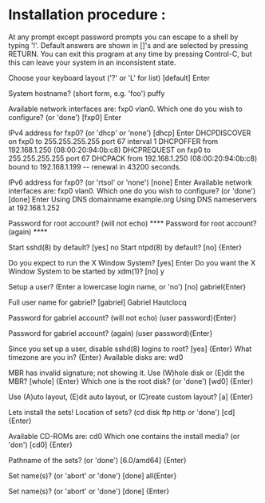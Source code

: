 # Installation procedure : 

At any prompt except password prompts you can escape to a shell by
typing '!'. Default answers are shown in []'s and are selected by
pressing RETURN.  You can exit this program at any time by pressing
Control-C, but this can leave your system in an inconsistent state.

Choose your keyboard layout ('?' or 'L' for list) [default] Enter

System hostname? (short form, e.g. 'foo') puffy

Available network interfaces are: fxp0 vlan0.
Which one do you wish to configure? (or 'done') [fxp0] Enter

IPv4 address for fxp0? (or 'dhcp' or 'none') [dhcp] Enter
DHCPDISCOVER on fxp0 to 255.255.255.255 port 67 interval 1
DHCPOFFER from 192.168.1.250 (08:00:20:94:0b:c8)
DHCPREQUEST on fxp0 to 255.255.255.255 port 67
DHCPACK from 192.168.1.250 (08:00:20:94:0b:c8)
bound to 192.168.1.199 -- renewal in 43200 seconds.

  IPv6 address for fxp0? (or 'rtsol' or 'none') [none] Enter
  Available network interfaces are: fxp0 vlan0.
  Which one do you wish to configure? (or 'done') [done] Enter
  Using DNS domainname example.org
  Using DNS nameservers at 192.168.1.252

  Password for root account? (will not echo) ****
  Password for root account? (again) ****

 Start sshd(8) by default? [yes] no
Start ntpd(8) by default? [no]
{Enter}

  Do you expect to run the X Window System? [yes] Enter
  Do you want the X Window System to be started by xdm(1)? [no] y

Setup a user? (Enter a lowercase login name, or 'no') [no]
gabriel{Enter}
 
Full user name for gabriel? [gabriel]
Gabriel Hautclocq
 
Password for gabriel account? (will not echo)
(user password){Enter}
 
Password for gabriel account? (again)
(user password){Enter}
 
Since you set up a user, disable sshd(8) logins to root? [yes]
{Enter}
What timezone are you in?
{Enter}
Available disks are: wd0

MBR has invalid signature; not showing it.
Use (W)hole disk or (E)dit the MBR? [whole]
{Enter}
Which one is the root disk? (or 'done') [wd0]
{Enter}

Use (A)uto layout, (E)dit auto layout, or (C)reate custom layout? [a]
{Enter}

Lets install the sets!
Location of sets? (cd disk ftp http or 'done') [cd]
{Enter}
 
Available CD-ROMs are: cd0
Which one contains the install media? (or 'don') [cd0]
{Enter}
 
Pathname of the sets? (or 'done') [6.0/amd64]
{Enter}
 
Set name(s)? (or 'abort' or 'done') [done]
all{Enter}
 
Set name(s)? (or 'abort' or 'done') [done]
{Enter}
